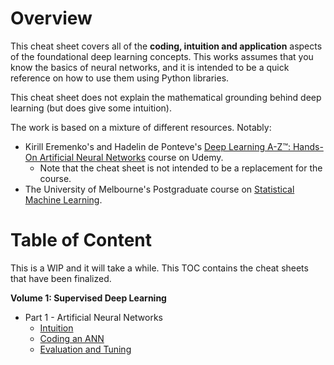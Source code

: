 # Overview

This cheat sheet covers all of the __coding, intuition and application__ aspects of the foundational deep learning concepts. 
This works assumes that you know the basics of neural networks, and it is intended to be a quick
reference on how to use them using Python libraries.

This cheat sheet does not explain the mathematical grounding behind deep learning (but does give some intuition).

The work is based on a mixture of different resources. Notably: 
- Kirill Eremenko's and Hadelin de Ponteve's 
[Deep Learning A-Z™: Hands-On Artificial Neural Networks](https://www.udemy.com/course/deeplearning/) course
on Udemy. 
    - Note that the cheat sheet is not intended to be a replacement for the course.
- The University of Melbourne's Postgraduate course on [Statistical Machine Learning](https://handbook.unimelb.edu.au/2020/subjects/comp90051).

# Table of Content

This is a WIP and it will take a while. This TOC contains the cheat sheets that have been finalized.

__Volume 1: Supervised Deep Learning__
- Part 1 - Artificial Neural Networks
  - [Intuition](./notes/Part%201%20-%20Artificial%20Neural%20Networks%20(ANN)/1-intuition.md)
  - [Coding an ANN](./notes/Part%201%20-%20Artificial%20Neural%20Networks%20(ANN)/2-coding-an-ann.md)
  - [Evaluation and Tuning](./notes/Part%201%20-%20Artificial%20Neural%20Networks%20(ANN)/3-evaluating-and-tuning-an-ann.md)